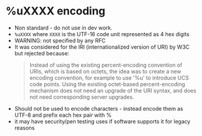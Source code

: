 # %uXXXX encoding

* Non standard - do not use in dev work.
* `%uXXXX` where `XXXX` is the UTF-16 code unit represented as 4 hex digits
* WARNING: not specified by any RFC
* It was considered for the IRI (internationalized version of URI) by W3C but rejected because:
    > Instead of using the existing percent-encoding convention of URIs,
    > which is based on octets, the idea was to create a new encoding
    > convention, for example to use '%u' to introduce UCS code points. Using
    > the existing octet-based percent-encoding mechanism does not need an
    > upgrade of the URI syntax, and does not need corresponding server
    > upgrades.
* Should not be used to encode characters - instead encode them as UTF-8 and prefix each hex pair with %
* it may have security/pen testing uses if software supports it for legacy reasons
